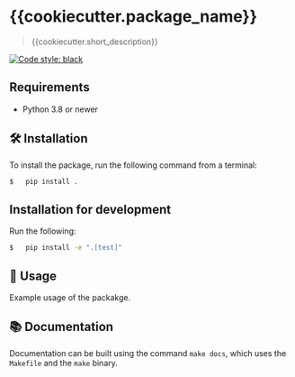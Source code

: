 # {{cookiecutter.package_name}}
> {{cookiecutter.short_description}}

[![Code style: black](https://img.shields.io/badge/code%20style-black-000000.svg)](https://github.com/psf/black)


## Requirements
- Python 3.8 or newer

## 🛠 Installation
To install the package, run the following command from a terminal:

```bash
$   pip install .
```

## Installation for development
Run the following:

```bash
$   pip install -e ".[test]"
```


## 🚀 Usage
Example usage of the packakge.

## 📚 Documentation
Documentation can be built using the command `make docs`, which uses the `Makefile` and the `make` binary.